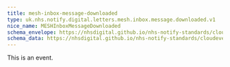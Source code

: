 ```yaml
---
title: mesh-inbox-message-downloaded
type: uk.nhs.notify.digital.letters.mesh.inbox.message.downloaded.v1
nice_name: MESHInboxMessageDownloaded
schema_envelope: https://nhsdigital.github.io/nhs-notify-standards/cloudevents/nhs-notify-example-event.schema.json
schema_data: https://nhsdigital.github.io/nhs-notify-standards/cloudevents/nhs-notify-example-event-data.schema.json
---
```


This is an event.
